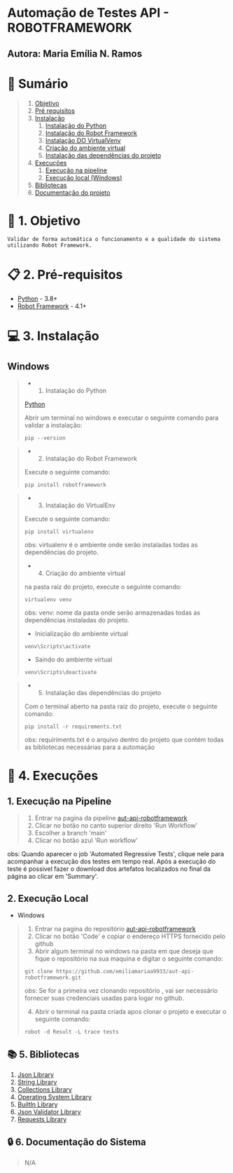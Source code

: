 ## #####################################################################
## 																	  ##
#                        Automação de Testes API - ROBOTFRAMEWORK
## Autora: Maria Emília N. Ramos
# 🍒 Sumário

> 1. [Objetivo](#topico1)
> 2. [Pré requisitos](#topico2)
> 3. [Instalação](#topico3)
>       1. [Instalação do Python](#topico31)
>       2. [Instalação do Robot Framework](#topico32)
>       3. [Instalação DO VirtualVenv](#topico33)
>       4. [Criação do ambiente virtual](#topico34)
>       5. [Instalação das dependências do projeto](#topico35)
> 4. [Execuções](#topico4)
>       1. [Execução na pipeline](#topico41)
>       2. [Execução local (Windows)](#topico42)
> 5. [Bibliotecas](#topico5)
> 6. [Documentação do projeto](#topico6)

<a id="topico1"></a>
# 🎯 1. Objetivo

```
Validar de forma automática o funcionamento e a qualidade do sistema utilizando Robot Framework.
```
<a id="topico2"></a>
# 📋 2. Pré-requisitos

- [Python](https://www.python.org/) - 3.8+
- [Robot Framework](https://robotframework.org/) - 4.1+

<a id="topico3"></a>
# 💻 3. Instalação

## Windows
<a id="topico31"></a>
> - 1. Instalação do Python
>
> [Python](https://www.python.org/downloads/)
>
> Abrir um terminal no windows e executar o seguinte comando para validar a instalação:
> ```
> pip --version
> ```
<a id="topico32"></a>
> - 2. Instalação do Robot Framework 
>
> Execute o seguinte comando:
> ```
> pip install robotframework
> ```
<a id="topico33"></a>
> - 3. Instalação do VirtualEnv
> 
> Execute o seguinte comando:
> ```
> pip install virtualenv
> ```
> obs: virtualenv é o ambiente onde serão instaladas todas as dependências do projeto.
<a id="topico34"></a>
> - 4. Criação do ambiente virtual
> 
>  na pasta raiz do projeto, execute o seguinte comando:
> ```
> virtualenv venv
> ```
> obs: venv: nome da pasta onde serão armazenadas todas as dependências instaladas do projeto.
> - Inicialização do ambiente virtual
> ```
> venv\Scripts\activate
> ```
> - Saindo do ambiente virtual
> ```
> venv\Scripts\deactivate
> ```
<a id="topico35"></a>
> - 5. Instalação das dependências do projeto
> 
> Com o terminal aberto na pasta raiz do projeto, execute o seguinte comando:
> ```
> pip install -r requirements.txt
> ```
> obs: requiriments.txt é o arquivo dentro do projeto que contém todas as bibliotecas necessárias para a automação

<a id="topico4"></a>
# 🚀 4. Execuções

## 1. Execução na Pipeline

<a id="topico41"></a>
> 
> 1. Entrar na pagina da pipeline [aut-api-robotframework](https://github.com/emiliamariaa9933/aut-api-robotframework/actions/workflows/ci.yaml)
> 2. Clicar no botão no canto superior direito 'Run Workflow'
> 3. Escolher a branch 'main'
> 4. Clicar no botão azul 'Run workflow'

obs: Quando aparecer o job 'Automated Regressive Tests', clique nele para acompanhar a execução dos testes em tempo real. Após a execução do teste é possivel fazer o download dos artefatos localizados no final da página ao clicar em 'Summary'.

## 2. Execução Local
<a id="topico42"></a>
- Windows
> 1. Entrar na pagina do repositório [aut-api-robotframework](https://github.com/emiliamariaa9933/aut-api-robotframework)
> 2. Clicar no botão 'Code' e copiar o endereço HTTPS fornecido pelo github
> 3. Abrir algum terminal no windows na pasta em que deseja que fique o repositório na sua maquina e digitar o seguinte comando:
> ```
> git clone https://github.com/emiliamariaa9933/aut-api-robotframework.git
> ```
> obs: Se for a primeira vez clonando repositório , vai ser necessário fornecer suas credenciais usadas para logar no github.
>
> 4. Abrir o terminal na pasta criada apos clonar o projeto e executar o seguinte comando:
> ```
> robot -d Result -L trace tests
> ```
<a id="topico5"></a>
## 📚 5. Bibliotecas
1. [Json Library](https://robotframework-thailand.github.io/robotframework-jsonlibrary/JSONLibrary.html)
2. [String Library](https://robotframework.org/robotframework/latest/libraries/String.html)
3. [Collections Library](https://robotframework.org/robotframework/latest/libraries/Collections.html#Get%20Index%20From%20List)
4. [Operating System Library](https://robotframework.org/robotframework/latest/libraries/OperatingSystem.html)
5. [BuiltIn Library](https://robotframework.org/robotframework/latest/libraries/BuiltIn.html)
6. [Json Validator Library](https://pypi.org/project/robotframework-jsonvalidator/)
7. [Requests Library](https://marketsquare.github.io/robotframework-requests/doc/RequestsLibrary.html)

<a id="topico6"></a>
## 🔒 6. Documentação do Sistema
>
> N/A